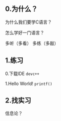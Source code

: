## 0.为什么？

为什么我们要学C语言？

怎么学好一门语言？

多听（多看） 多练（多敲）

## 1.练习

0.下载IDE  `devc++`

1.Hello World!  `printf()`

## 2.找实习

信息论？